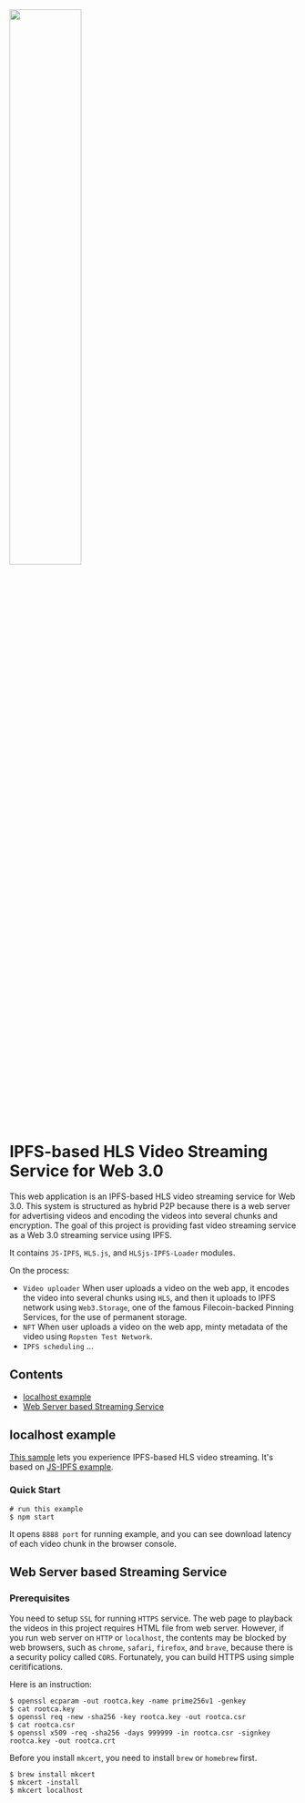 <img src = "https://user-images.githubusercontent.com/59289320/164983610-4a7c91ad-08c2-4aed-8e78-00f8e2d35829.png" width="50%">

# IPFS-based HLS Video Streaming Service for Web 3.0

This web application is an IPFS-based HLS video streaming service for Web 3.0. This system is structured as hybrid P2P because there is a web server for advertising videos and encoding the videos into several chunks and encryption. The goal of this project is providing fast video streaming service as a Web 3.0 streaming service using IPFS.

It contains `JS-IPFS`, `HLS.js`, and `HLSjs-IPFS-Loader` modules.

On the process:
- `Video uploader` When user uploads a video on the web app, it encodes the video into several chunks using `HLS`, and then it uploads to IPFS network using `Web3.Storage`, one of the famous Filecoin-backed Pinning Services, for the use of permanent storage.
- `NFT` When user uploads a video on the web app, minty metadata of the video using `Ropsten Test Network`.
- `IPFS scheduling` ...

## Contents
- [localhost example](#localhost-example)
- [Web Server based Streaming Service](#web-server-based-streaming-service)

## localhost example
[This sample](https://github.com/docbull/ipfs-video-streaming/tree/main/localhost-hls-streaming) lets you experience IPFS-based HLS video streaming. It's based on [JS-IPFS example](https://github.com/ipfs-examples/js-ipfs-examples/tree/master/examples/browser-video-streaming).

### Quick Start
```
# run this example
$ npm start
```

It opens `8888 port` for running example, and you can see download latency of each video chunk in the browser console.

## Web Server based Streaming Service


### Prerequisites

You need to setup `SSL` for running `HTTPS` service. The web page to playback the videos in this project requires HTML file from web server. However, if you run web server on `HTTP` or `localhost`, the contents may be blocked by web browsers, such as `chrome`, `safari`, `firefox`, and `brave`, because there is a security policy called `CORS`. Fortunately, you can build HTTPS using simple ceritifications.

Here is an instruction:

```
$ openssl ecparam -out rootca.key -name prime256v1 -genkey
$ cat rootca.key
$ openssl req -new -sha256 -key rootca.key -out rootca.csr
$ cat rootca.csr 
$ openssl x509 -req -sha256 -days 999999 -in rootca.csr -signkey rootca.key -out rootca.crt
```

Before you install `mkcert`, you need to install `brew` or `homebrew` first.

```
$ brew install mkcert
$ mkcert -install
$ mkcert localhost
```
